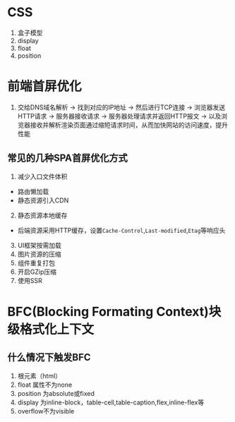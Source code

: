# CSS
1. 盒子模型
2. display
3. float
4. position

# 前端首屏优化
1. 交给DNS域名解析 -> 找到对应的IP地址 -> 然后进行TCP连接 -> 浏览器发送HTTP请求 -> 服务器接收请求 -> 服务器处理请求并返回HTTP报文 -> 以及浏览器接收并解析渲染页面通过缩短请求时间，从而加快网站的访问速度，提升性能

## 常见的几种SPA首屏优化方式
1. 减少入口文件体积
  * 路由懒加载
  * 静态资源引入CDN
2. 静态资源本地缓存
  * 后端资源采用HTTP缓存，设置`Cache-Control`,`Last-modified`,`Etag`等响应头
3. UI框架按需加载
4. 图片资源的压缩
5. 组件重复打包
6. 开启GZip压缩
7. 使用SSR

# BFC(Blocking Formating Context)块级格式化上下文
## 什么情况下触发BFC
1. 根元素（html）
2. float 属性不为none
3. position 为absolute或fixed
4. display 为inline-block，table-cell,table-caption,flex,inline-flex等
5. overflow不为visible